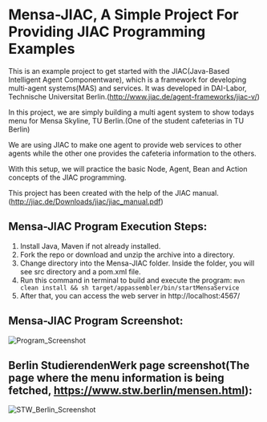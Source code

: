
Mensa-JIAC, A Simple Project For Providing JIAC Programming Examples
====================

This is an example project to get started with the JIAC(Java-Based Intelligent Agent Componentware), which is a framework for developing multi-agent systems(MAS) and services.
It was developed in DAI-Labor, Technische Universitat Berlin.(http://www.jiac.de/agent-frameworks/jiac-v/)

In this project, we are simply building a multi agent system to show todays menu for Mensa Skyline, TU Berlin.(One of the student cafeterias in TU Berlin)

We are using JIAC to make one agent to provide web services to other agents while the other one provides the cafeteria information to the others.

With this setup, we will practice the basic Node, Agent, Bean and Action concepts of the JIAC programming.

This project has been created with the help of the JIAC manual.(http://jiac.de/Downloads/jiac/jiac_manual.pdf)

Mensa-JIAC Program Execution Steps:
--------------------------------

1. Install Java, Maven if not already installed.
2. Fork the repo or download and unzip the archive into a directory.
3. Change directory into the Mensa-JIAC folder. Inside the folder, you will see src directory and a pom.xml file.
4. Run this command in terminal to build and execute the program: `mvn clean install && sh target/appassembler/bin/startMensaService`
5. After that, you can access the web server in http://localhost:4567/

Mensa-JIAC Program Screenshot:
--------------------------------
![Program_Screenshot](https://user-images.githubusercontent.com/15220477/57467208-66f29680-7282-11e9-9026-aafbed7884f4.png)

Berlin StudierendenWerk page screenshot(The page where the menu information is being fetched, https://www.stw.berlin/mensen.html):
--------------------------------
![STW_Berlin_Screenshot](https://user-images.githubusercontent.com/15220477/57467229-6fe36800-7282-11e9-97ab-55780591b5eb.png)
